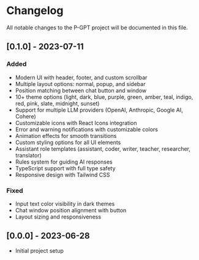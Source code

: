 # Changelog

All notable changes to the P-GPT project will be documented in this file.

## [0.1.0] - 2023-07-11

### Added
- Modern UI with header, footer, and custom scrollbar
- Multiple layout options: normal, popup, and sidebar
- Position matching between chat button and window
- 10+ theme options (light, dark, blue, purple, green, amber, teal, indigo, red, pink, slate, midnight, sunset)
- Support for multiple LLM providers (OpenAI, Anthropic, Google AI, Cohere)
- Customizable icons with React Icons integration
- Error and warning notifications with customizable colors
- Animation effects for smooth transitions
- Custom styling options for all UI elements
- Assistant role templates (assistant, coder, writer, teacher, researcher, translator)
- Rules system for guiding AI responses
- TypeScript support with full type safety
- Responsive design with Tailwind CSS

### Fixed
- Input text color visibility in dark themes
- Chat window position alignment with button
- Layout sizing and responsiveness

## [0.0.0] - 2023-06-28

- Initial project setup 